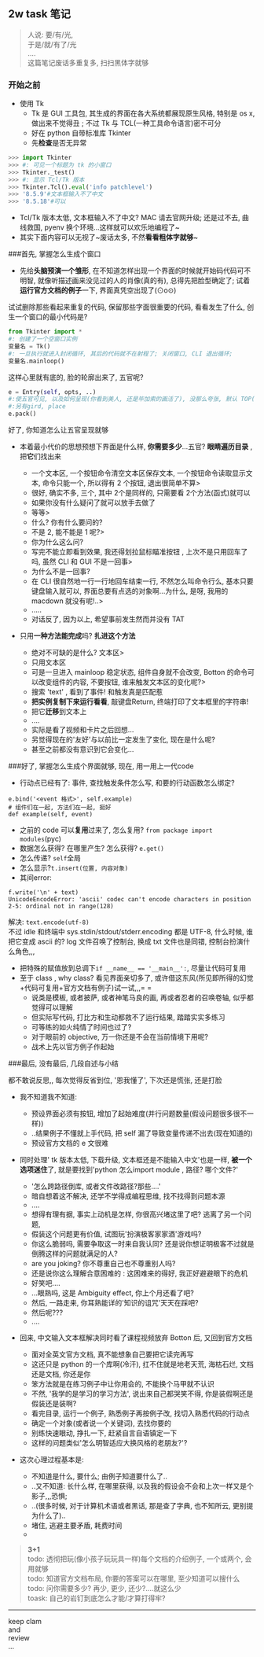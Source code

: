 ## 2w task 笔记
>人说: 要/有/光,  
>于是/就/有了/光  
>....   
>这篇笔记废话多重复多, 扫扫黑体字就够 

### 开始之前

- 使用 Tk
  + Tk 是 GUI 工具包, 其生成的界面在各大系统都展现原生风格, 特别是 os x, 做出来不觉得丑 ; 不过 Tk 与 TCL(一种工具命令语言)密不可分
  + 好在 python 自带标准库 Tkinter 
  + 先**检查**是否无异常

```python
>>> import Tkinter
>>> #: 可见一个标题为 tk 的小窗口
>>> Tkinter._test()
>>> #: 显示 Tcl/Tk 版本
>>> Tkinter.Tcl().eval('info patchlevel')
>>> '8.5.9'#文本框输入不了中文
>>> '8.5.18'#可以
```
- Tcl/Tk 版本太低, 文本框输入不了中文? MAC 请去官网升级; 还是过不去, 曲线救国, pyenv 换个环境...这样就可以欢乐地编程了~
- 其实下面内容可以无视了~废话太多, 不然**看看粗体字就够**~

###首先, 掌握怎么生成个窗口
- 先给**头脑预演一个雏形**, 在不知道怎样出现一个界面的时候就开始码代码可不明智, 就像听描述画来没见过的人的肖像(真的有), 总得先把脸型确定了; 试着**运行官方文档的例子**一下, 界面真凭空出现了(⊙o⊙)

试试删除那些看起来重复的代码, 保留那些字面很重要的代码, 看看发生了什么, 创生一个窗口的最小代码是?
  
```python
from Tkinter import *
#: 创建了一个空窗口实例
变量名 = Tk()
#: 一旦执行就进入封闭循环, 其后的代码就不在射程了; 关闭窗口, CLI 退出循环; 
变量名.mainloop()
```  
这样心里就有底的, 脸的轮廓出来了, 五官呢?   

```python
e = Entry(self, opts, ..)
#:使五官可见, 以及如何呈现(你看到美人, 还是毕加索的画活了), 没那么夸张, 默认 TOP("top"), 纵向排列
#:另有gird, place 
e.pack()
```
好了, 你知道怎么让五官呈现就够
  
- 本着最小代价的思想预想下界面是什么样, **你需要多少**...五官? **眼睛遍历目录** , 把**它**们找出来
  + 一个文本区, 一个按钮命令清空文本区保存文本, 一个按钮命令读取显示文本, 命令只能一个, 所以得有 2 个按钮, 退出很简单不算>
  + 很好, 确实不多, 三个, 其中 2个是同样的, 只需要看 2个方法(函式)就可以
  + 如果你没有什么疑问了就可以放手去做了
  + 等等>
  + 什么? 你有什么要问的? 
  + 不是 2, 能不能是 1 呢?>
  + 你为什么这么问?
  + 写完不能立即看到效果, 我还得划拉鼠标瞄准按钮 , 上次不是只用回车了吗, 虽然 CLI 和 GUI 不是一回事>
  + 为什么不是一回事?
  + 在 CLI 很自然地一行一行地回车结束一行, 不然怎么叫命令行么, 基本只要键盘输入就可以, 界面总要有点选的对象啊...为什么, 是呀, 我用的 macdown 就没有呢!..>
  + .....
  + 对话反了, 因为以上, 希望事前发生然而并没有 TAT
  
- 只用**一种方法能完成**吗? **扎进这个方法**
  + 绝对不可缺的是什么? 文本区>
  + 只用文本区
  + 可是一旦进入 mainloop 稳定状态, 组件自身就不会改变, Botton 的命令可以改变组件的内容, 不要按钮, 谁来触发文本区的变化呢?>
  + 搜索 'text' , 看到了事件! 和触发真是匹配惹 
  + **把实例复制下来运行看看**, 敲键盘Return, 终端打印了文本框里的字符串!
  + 把它**迁移**到文本上
  + ....
  + 实际是看了视频和卡片之后回想...
  + 另觉得现在的'友好'与以前比一定发生了变化, 现在是什么呢?
  + 甚至之前都没有意识到它会变化...

###好了, 掌握怎么生成个界面就够, 现在, 用一用上一代code

- 行动点已经有了: 事件, 查找触发条件怎么写, 和要的行动函数怎么绑定?

```
e.bind('<event 格式>', self.example)
# 组件们在一起, 方法们在一起, 挺好
def example(self, event)
```

- 之前的 code 可以**复用**过来了, 怎么复用? `from package import modules`(pyc)
- 数据怎么获得? 在哪里产生? 怎么获得? `e.get()`
- 怎么传递? `self`全局
- 怎么显示?`t.insert(位置, 内容对象)`
- 其间error: 

```
f.write('\n' + text) 
UnicodeEncodeError: 'ascii' codec can't encode characters in position 2-5: ordinal not in range(128)
```  
解决: `text.encode(utf-8)`  
不过 idle 和终端中 sys.stdin/stdout/stderr.encoding 都是 UTF-8, 什么时候, 谁把它变成 ascii 的? log 文件召唤了控制台, 换成 txt 文件也是同错,  控制台扮演什么角色,,,

- 把特殊的赋值放到总调下`if __name__ == '__main__':`, 尽量让代码可复用
- 至于 class , why class? 看见界面亲切多了, 或许借这东风(所见即所得的幻觉+代码可复用+官方文档有例子)试一试,,,= = 
  + 说类是模板, 或者披萨, 或者神笔马良的画, 再或者忍者的召唤卷轴, 似乎都觉得可以理解
  + 但实际写代码, 打比方和生动都救不了运行结果, 踏踏实实多练习
  + 可等练的如火纯情了时间也过了?
  + 对于眼前的 objective, 万一你还是不会在当前情境下用呢?
  + 战术上先以官方例子作起始



###最后, 没有最后, 几段自述与小结  

都不敢说反思,, 每次觉得反省到位, '恩我懂了', 下次还是慌张, 还是打脸  

- 我不知道我不知道:
  + 预设界面必须有按钮, 增加了起始难度(并行问题数量(假设问题很多很不一样))
  + ..结果例子不懂就上手代码, 把 self 漏了导致变量传递不出去(现在知道的)
  + 预设官方文档的 e 文很难
  
- 同时处理' tk 版本太低, 下载升级, 文本框还是不能输入中文'也是一样, **被一个选项迷住**了, 就是要找到'python 怎么import module , 路径? 哪个文件?'
  + '怎么跨路径倒库, 或者文件改路径?那些....'
  + 暗自想着这不解决, 还学不学得成编程思维, 找不找得到问题本源
  + ....
  + 想得有理有据, 事实上动机是怎样, 你很高兴堵这里了吧? 逃离了另一个问题, 
  + 假装这个问题更有价值, 试图玩'扮演极客家家酒'游戏吗?
  + 你这么脆弱吗, 需要争取这一时来自我认同? 还是说你想证明极客不过就是倒腾这样的问题就满足的人?
  +  are you joking? 你不尊重自己也不尊重别人吗?
  +  还是说你这么理解合意困难的 : 这困难来的得好, 我正好避避眼下的危机
  +  好笑吧....
  +  ...眼熟吗, 这是 Ambiguity effect, 你上个月还看了吧?
  +  然后, 一路走来, 你耳熟能详的'知识的诅咒'天天在踩吧?
  +  然后呢???
  +  ....
  
- 回来, 中文输入文本框解决同时看了课程视频放弃 Botton 后, 又回到官方文档  
  + 面对全英文官方文档, 真不能想象自己要把它读完再写
  + 这还只是 python 的一个库啊(冷汗), 扛不住就是地老天荒, 海枯石烂, 文档还是文档, 你还是你
  + 笨方法就是在练习例子中让你用会的, 不能换个马甲就不认识
  + 不然, '我学的是学习的学习方法',  说出来自己都哭笑不得, 你是装假啊还是假装还是装啊?
  + 看完目录, 运行一个例子, 熟悉例子再按例子改, 找切入熟悉代码的行动点
  + 确定一个对象(或者说一个关键词), 去找你要的
  + 别练快速眼动, 挣扎一下, 赶紧自言自语镇定一下
  + 这样的问题类似'怎么明智适应大换风格的老朋友?'? 

- 这次心理过程基本是: 
  + 不知道是什么, 要什么; 由例子知道要什么了..
  + ..又不知道: 长什么样, 在哪里获得, 以及我的假设会不会和上次一样又是个影子,,,恐惧;
  + ..(很多时候, 对于计算机术语或者黑话, 那是查了字典, 也不知所云, 更别提为什么了)..
  + 堵住, 逃避主要矛盾, 耗费时间
  + 
  
> **3+1**   
> todo: 透彻把玩(像小孩子玩玩具一样)每个文档的介绍例子, 一个或两个, 会用就够  
> todo: 知道官方文档布局, 你要的答案可以在哪里, 至少知道可以搜什么  
> todo: 问你需要多少? 再少, 更少, 还少?....就这么少  
> toask: 自己的岩钉到底怎么才能/才算打得牢? 

---

keep clam  
and  
review  
...
